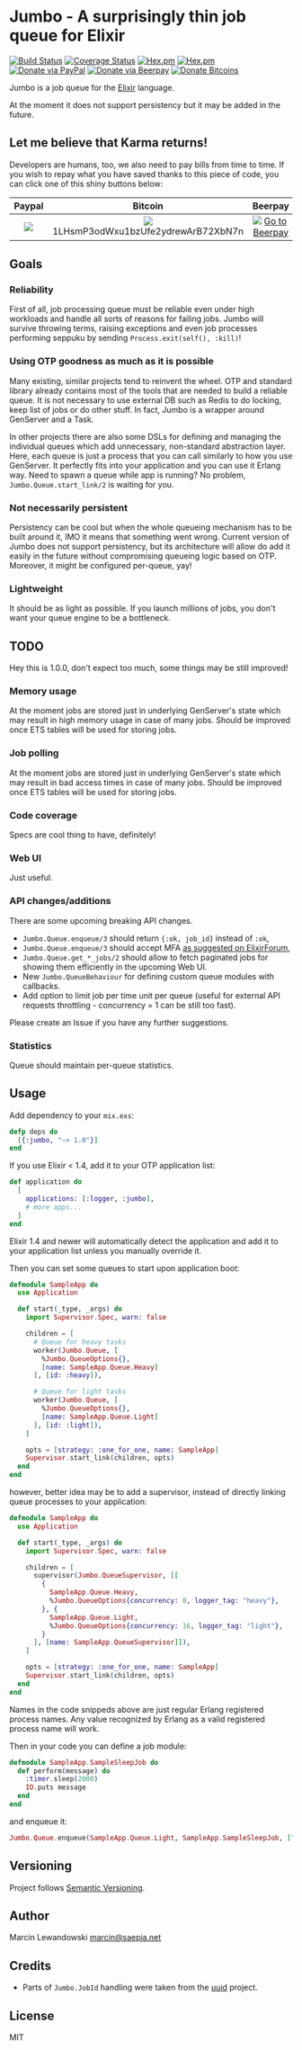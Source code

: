 # Jumbo - A surprisingly thin job queue for Elixir

[![Build Status](https://travis-ci.org/mspanc/jumbo.svg?branch=master)](https://travis-ci.org/mspanc/jumbo)
[![Coverage Status](https://coveralls.io/repos/github/mspanc/jumbo/badge.svg?branch=master)](https://coveralls.io/github/mspanc/jumbo?branch=master)
[![Hex.pm](https://img.shields.io/hexpm/v/jumbo.svg)](https://hex.pm/packages/jumbo)
[![Hex.pm](https://img.shields.io/hexpm/dt/jumbo.svg)](https://hex.pm/packages/jumbo)
[![Donate via PayPal](https://img.shields.io/badge/Donate-PayPal-green.svg)](https://www.paypal.com/cgi-bin/webscr?cmd=_s-xclick&hosted_button_id=5BF9TT5YQNU5J)
[![Donate via Beerpay](https://beerpay.io/mspanc/jumbo/badge.svg?style=flat)](https://beerpay.io/mspanc/jumbo)
[![Donate Bitcoins](https://img.shields.io/badge/Donate-Bitcoins-00feff.svg)](https://i.imgur.com/5VJeR9h.png)

Jumbo is a job queue for the [Elixir](http://www.elixir-lang.org) language.

At the moment it does not support persistency but it may be added in the future.

## Let me believe that Karma returns!

Developers are humans, too, we also need to pay bills from time to time. If you
wish to repay what you have saved thanks to this piece of code, you can click
one of this shiny buttons below:

| Paypal | Bitcoin | Beerpay |
| :----: | :-----: | :-----: |
| [![](https://www.paypalobjects.com/en_US/i/btn/btn_donateCC_LG.gif)](https://www.paypal.com/cgi-bin/webscr?cmd=_s-xclick&hosted_button_id=5BF9TT5YQNU5J) | [![](https://i.imgur.com/dFkg3fw.png)](https://i.imgur.com/5VJeR9h.png)<br> 1LHsmP3odWxu1bzUfe2ydrewArB72XbN7n | [![Go to Beerpay](https://beerpay.io/mspanc/jumbo/badge.svg)](https://beerpay.io/mspanc/jumbo) |

## Goals

### Reliability

First of all, job processing queue must be reliable even under high workloads
and handle all sorts of reasons for failing jobs. Jumbo will survive throwing
terms, raising exceptions and even job processes performing seppuku by sending
`Process.exit(self(), :kill)`!

### Using OTP goodness as much as it is possible

Many existing, similar projects tend to reinvent the wheel. OTP and standard
library already contains most of the tools that are needed to build a reliable
queue. It is not necessary to use external DB such as Redis to do locking, keep
list of jobs or do other stuff. In fact, Jumbo is a wrapper around GenServer
and a Task.

In other projects there are also some DSLs for defining and managing the
individual queues which add unnecessary, non-standard abstraction layer.
Here, each queue is just a process that you can call similarly to how you use
GenServer. It perfectly fits into your application and you can use it Erlang way.
Need to spawn a queue while app is running? No problem, `Jumbo.Queue.start_link/2`
is waiting for you.

### Not necessarily persistent

Persistency can be cool but when the whole queueing mechanism has to be built
around it, IMO it means that something went wrong. Current version of Jumbo does
not support persistency, but its architecture will allow do add it easily in the
future without compromising queueing logic based on OTP. Moreover, it might be
configured per-queue, yay!

### Lightweight

It should be as light as possible. If you launch millions of jobs, you don't want
your queue engine to be a bottleneck.

## TODO

Hey this is 1.0.0, don't expect too much, some things may be still improved!

### Memory usage

At the moment jobs are stored just in underlying GenServer's state which may
result in high memory usage in case of many jobs. Should be improved once
ETS tables will be used for storing jobs.

### Job polling

At the moment jobs are stored just in underlying GenServer's state which may
result in bad access times in case of many jobs. Should be improved once
ETS tables will be used for storing jobs.

### Code coverage

Specs are cool thing to have, definitely!

### Web UI

Just useful.

### API changes/additions

There are some upcoming breaking API changes.

* `Jumbo.Queue.enqueue/3` should return `{:ok, job_id}` instead of `:ok`,
* `Jumbo.Queue.enqueue/3` should accept MFA [as suggested on ElixirForum](https://elixirforum.com/t/jumbo-new-job-queueing-library/3170/4?u=mspanc),
* `Jumbo.Queue.get_*_jobs/2` should allow to fetch paginated jobs for showing them efficiently in the upcoming Web UI.
* New `Jumbo.QueueBehaviour` for defining custom queue modules with callbacks.
* Add option to limit job per time unit per queue (useful for external API requests throttling - concurrency = 1 can be still too fast).

Please create an Issue if you have any further suggestions.

### Statistics

Queue should maintain per-queue statistics.


## Usage

Add dependency to your `mix.exs`:

```elixir
defp deps do
  [{:jumbo, "~> 1.0"}]
end
```

If you use Elixir < 1.4, add it to your OTP application list:

```elixir
def application do
  [
    applications: [:logger, :jumbo],
    # more apps...
  ]
end
```

Elixir 1.4 and newer will automatically detect the application and add it
to your application list unless you manually override it.

Then you can set some queues to start upon application boot:

```elixir
defmodule SampleApp do
  use Application

  def start(_type, _args) do
    import Supervisor.Spec, warn: false

    children = [
      # Queue for heavy tasks
      worker(Jumbo.Queue, [
        %Jumbo.QueueOptions{},
        [name: SampleApp.Queue.Heavy]
      ], [id: :heavy]),

      # Queue for light tasks
      worker(Jumbo.Queue, [
        %Jumbo.QueueOptions{},
        [name: SampleApp.Queue.Light]
      ], [id: :light]),
    ]

    opts = [strategy: :one_for_one, name: SampleApp]
    Supervisor.start_link(children, opts)
  end
end
```

however, better idea may be to add a supervisor, instead of directly linking
queue processes to your application:

```elixir
defmodule SampleApp do
  use Application

  def start(_type, _args) do
    import Supervisor.Spec, warn: false

    children = [
      supervisor(Jumbo.QueueSupervisor, [[
        {
          SampleApp.Queue.Heavy,
          %Jumbo.QueueOptions{concurrency: 8, logger_tag: "heavy"},
        }, {
          SampleApp.Queue.Light,
          %Jumbo.QueueOptions{concurrency: 16, logger_tag: "light"},
        }
      ], [name: SampleApp.QueueSupervisor]]),
    ]

    opts = [strategy: :one_for_one, name: SampleApp]
    Supervisor.start_link(children, opts)
  end
end
```

Names in the code snippeds above are just regular Erlang registered process names.
Any value recognized by Erlang as a valid registered process name will work.

Then in your code you can define a job module:

```elixir
defmodule SampleApp.SampleSleepJob do
  def perform(message) do
    :timer.sleep(2000)
    IO.puts message
  end
end
```

and enqueue it:

```elixir
Jumbo.Queue.enqueue(SampleApp.Queue.Light, SampleApp.SampleSleepJob, ["hello"])
```


## Versioning

Project follows [Semantic Versioning](http://semver.org/).

## Author

Marcin Lewandowski <marcin@saepia.net>

## Credits

* Parts of `Jumbo.JobId` handling were taken from the [uuid](https://github.com/zyro/elixir-uuid) project.

## License

MIT

